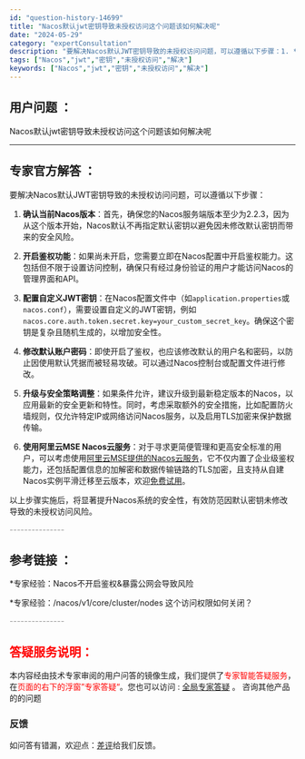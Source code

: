 ```yaml
---
id: "question-history-14699"
title: "Nacos默认jwt密钥导致未授权访问这个问题该如何解决呢"
date: "2024-05-29"
category: "expertConsultation"
description: "要解决Nacos默认JWT密钥导致的未授权访问问题，可以遵循以下步骤：1. **确认当前Nacos版本**：首先，确保您的Nacos服务端版本至少为2.2.3，因为从这个版本开始，Nacos默认不再指定默认密钥以避免因未修改默认密钥而带来的安全风险。2. **开启鉴权功能**：如果尚未开启，您需要立"
tags: ["Nacos","jwt","密钥","未授权访问","解决"]
keywords: ["Nacos","jwt","密钥","未授权访问","解决"]
---
```


## 用户问题 ： 
 Nacos默认jwt密钥导致未授权访问这个问题该如何解决呢  

---------------
## 专家官方解答 ：

要解决Nacos默认JWT密钥导致的未授权访问问题，可以遵循以下步骤：

1. **确认当前Nacos版本**：首先，确保您的Nacos服务端版本至少为2.2.3，因为从这个版本开始，Nacos默认不再指定默认密钥以避免因未修改默认密钥而带来的安全风险。

2. **开启鉴权功能**：如果尚未开启，您需要立即在Nacos配置中开启鉴权能力。这包括但不限于设置访问控制，确保只有经过身份验证的用户才能访问Nacos的管理界面和API。

3. **配置自定义JWT密钥**：在Nacos配置文件中（如`application.properties`或`nacos.conf`），需要设置自定义的JWT密钥，例如`nacos.core.auth.token.secret.key=your_custom_secret_key`。确保这个密钥是复杂且随机生成的，以增加安全性。

4. **修改默认账户密码**：即使开启了鉴权，也应该修改默认的用户名和密码，以防止因使用默认凭据而被轻易攻破。可以通过Nacos控制台或配置文件进行修改。

5. **升级与安全策略调整**：如果条件允许，建议升级到最新稳定版本的Nacos，以应用最新的安全更新和特性。同时，考虑采取额外的安全措施，比如配置防火墙规则，仅允许特定IP或网络访问Nacos服务，以及启用TLS加密来保护数据传输。

6. **使用阿里云MSE Nacos云服务**：对于寻求更简便管理和更高安全标准的用户，可以考虑使用[阿里云MSE提供的Nacos云服务](https://www.aliyun.com/product/aliware/mse?spm=nacos.cloud.topbar.0.0.0)，它不仅内置了企业级鉴权能力，还包括配置信息的加解密和数据传输链路的TLS加密，且支持从自建Nacos实例平滑迁移至云版本，欢迎[免费试用](https://free.aliyun.com/?searchKey=nacos&spm=nacos.cloud.topbar.0.0.0)。

以上步骤实施后，将显著提升Nacos系统的安全性，有效防范因默认密钥未修改导致的未授权访问风险。


<font color="#949494">---------------</font> 


## 参考链接 ：

*专家经验：Nacos不开启鉴权&暴露公网会导致风险 
 
 *专家经验：/nacos/v1/core/cluster/nodes 这个访问权限如何关闭？ 


 <font color="#949494">---------------</font> 
 


## <font color="#FF0000">答疑服务说明：</font> 

本内容经由技术专家审阅的用户问答的镜像生成，我们提供了<font color="#FF0000">专家智能答疑服务</font>，在<font color="#FF0000">页面的右下的浮窗”专家答疑“</font>。您也可以访问 : [全局专家答疑](https://answer.opensource.alibaba.com/docs/intro) 。 咨询其他产品的的问题

### 反馈
如问答有错漏，欢迎点：[差评](https://ai.nacos.io/user/feedbackByEnhancerGradePOJOID?enhancerGradePOJOId=14720)给我们反馈。
